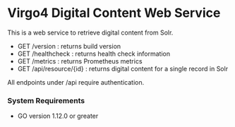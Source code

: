 # Virgo4 Digital Content Web Service

This is a web service to retrieve digital content from Solr.

* GET /version : returns build version
* GET /healthcheck : returns health check information
* GET /metrics : returns Prometheus metrics
* GET /api/resource/{id} : returns digital content for a single record in Solr

All endpoints under /api require authentication.

### System Requirements

* GO version 1.12.0 or greater
